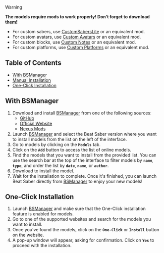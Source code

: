 > [!WARNING]  
>
> __The models require mods to work properly! Don’t forget to download them!__
>
> - For custom sabers, use [CustomSabersLite](https://github.com/qqrz997/CustomSabersLite) or an equivalent mod.
> - For custom avatars, use [Custom Avatars](https://github.com/nicoco007/BeatSaberCustomAvatars) or an equivalent mod.
> - For custom blocks, use [Custom Notes](https://github.com/legoandmars/BeatSaberCustomNotes) or an equivalent mod.
> - For custom platforms, use [Custom Platforms](https://github.com/affederaffe/CustomPlatforms) or an equivalent mod.

## Table of Contents

- [With BSManager](#with-bsmanager)
- [Manual Installation](#manual-installation)
- [One-Click Installation](#one-click-installation)

## With BSManager

1. Download and install [BSManager](https://www.bsmanager.io) from one of the following sources:  
    - [GitHub](https://github.com/Zagrios/bs-manager/releases/latest)
    - [Official Website](https://www.bsmanager.io)  
    - [Nexus Mods](https://www.nexusmods.com/beatsaber/mods/18?tab=files)
2. Launch [BSManager](https://www.bsmanager.io) and select the Beat Saber version where you want to install models from the list on the left of the interface.
3. Go to models by clicking on the __`Models`__ tab.
4. Click on the __`Add`__ button to access the list of online models.
5. Find the models that you want to install from the provided list. You can use the search bar at the top of the interface to filter models by __`name`__, __`type`__, and order the list by __`date`__, __`name`__, or __`author`__.
6. Download to install the model.
7. Wait for the installation to complete. Once it's finished, you can launch Beat Saber directly from [BSManager](https://www.bsmanager.io) to enjoy your new models!

## One-Click Installation

1. Launch [BSManager](https://www.bsmanager.io) and make sure that the One-Click installation feature is enabled for models.
2. Go to one of the supported websites and search for the models you want to install.
3. Once you've found the models, click on the __`One-Click`__ or __`Install`__ button on the website.
4. A pop-up window will appear, asking for confirmation. Click on __`Yes`__ to proceed with the installation.
